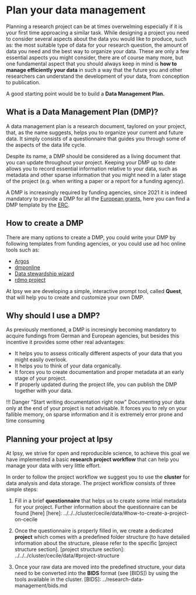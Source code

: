 # Plan your data management

Planning a research project can be at times overwelming especially if it is your first time approacing a similar task. 
While designing a project you need to consider several aspects about the data you would like to produce, such as: the most suitable type of data for your research question, the amount of data you need and the best way to organize your data.
These are only a few essential aspects you might consider, there are of course many more, but one fundamental aspect that you should always keep in mind is **how to manage efficiently your data** in such a way that the future you and other researchers can understand the development of your data, from conception to publication.

A good starting point would be to build a **Data Management Plan.**

## What is a Data Management Plan (DMP)?

A data management plan is a research document, taylored on your project, that, as the name suggests, helps you to organize your current and future data. It simply consists of a questionnaire that guides you through some of the aspects of the data life cycle.

Despite its name, a DMP should be considered as a living document that you can update throughout your project. Keeping your DMP up to date allows you to record essential information relative to your data, such as metadata and other sparse information that you might need in a later stage of the project (e.g. when writing a paper or a report for a funding agency). 

A DMP is increasingly required by funding agencies, since 2021 it is indeed mandatory to provide a DMP for all the [European grants](https://ec.europa.eu/info/funding-tenders/opportunities/docs/2021-2027/common/agr-contr/general-mga_horizon-euratom_en.pdf), here you can find a DMP template by the [ERC](https://erc.europa.eu/sites/default/files/document/file/ERC_info_document-Open_Research_Data_and_Data_Management_Plans.pdf).

## How to create a DMP

There are many options to create a DMP, you could write your DMP by following templates from funding agencies, or you could use ad hoc online tools such as:

- [Argos](https://argos.openaire.eu/home)
- [dmponline](https://dmponline.dcc.ac.uk/)
- [Data stewardship wizard](https://ds-wizard.org/)
- [rdmo project](https://rdmo.aip.de/)
  
At Ipsy we are developing a simple, interactive prompt tool, called **Quest**, that will help you to create and customize your own DMP.

## Why should I use a DMP?

As previously mentioned, a DMP is incresingly becoming mandatory to acquire fundings from German and European agencies, but besides this incentive it provides some other real advantages:

- It helps you to assess critically different aspects of your data that you might easily overlook.
- It helps you to think of your data organically.
- It forces you to create documentation and proper metadata at an early stage of your project.
- If properly updated during the project life, you can publish the DMP together with your data.

!!! Danger "Start writing documentation right now"
    Documenting your data only at the end of your project is not advisable. It forces you to rely on your fallible memory, on sparse information and it is extremely error prone and time consuming


## Planning your project at Ipsy

At Ipsy, we strive for open and reproducible science, to achieve this goal we have implemented a basic **research project workflow** that can help you manage your data with very little effort. 

In order to follow the project workflow we suggest you to use the **cluster** for data analysis and data storage. The project workflow consists of three simple steps:

1. Fill in a brief **questionnaire** that helps us to create some intial metadata for your project. Further information about the questionnaire can be found [here] 
[here]: ../../../cluster/cecile/data/#how-to-create-a-project-on-cecile

2. Once the questionnaire is properly filled in, we create a dedicated **project** which comes with a predefined folder structure (to have detailed information about the structure, please refer to the specific [project structure section].
[project structure section]: ../../../cluster/cecile/data/#project-structure

3. Once your raw data are moved into the predefined structure, your data need to be converted into the **BIDS** format (see [BIDS]) by using the tools available in the cluster.
[BIDS]: ../research-data-management/bids.md

